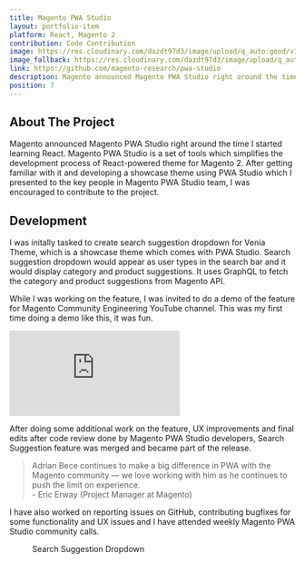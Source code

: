 ```yaml
---
title: Magento PWA Studio
layout: portfolio-item
platform: React, Magento 2
contribution: Code Contribution
image: https://res.cloudinary.com/dazdt97d3/image/upload/q_auto:good/v1546803150/work/pwa-studio-1.webp
image_fallback: https://res.cloudinary.com/dazdt97d3/image/upload/q_auto:good/v1546803150/work/pwa-studio-1.jpg
link: https://github.com/magento-research/pwa-studio
description: Magento announced Magento PWA Studio right around the time I started learning React. Magento PWA Studio is a set of tools which simplifies the development process of React-powered theme for Magento 2. After getting familiar with it and developing a showcase theme using PWA Studio which I presented to the key people in Magento PWA Studio team, I was encouraged to contribute to the project.
position: 7
---
```


<article class="block block--text">

<div class="project__headingWrapper">
<h2 class="title--secondary project__heading">About The Project</h2>
</div>

<p>Magento announced Magento PWA Studio right around the time I started learning React. Magento PWA Studio is a set of tools which simplifies the development process of React-powered theme for Magento 2. After getting familiar with it and developing a showcase theme using PWA Studio which I presented to the key people in Magento PWA Studio team, I was encouraged to contribute to the project.</p>

</article>

<article class="block block--text">

<div class="project__headingWrapper">
<h2 class="title--secondary project__heading">Development</h2>
</div>

<p>I was initally tasked to create search suggestion dropdown for Venia Theme, which is a showcase theme which comes with PWA Studio. Search suggestion dropdown would appear as user types in the search bar and it would display category and product suggestions. It uses GraphQL to fetch the category and product suggestions from Magento API.</p>
<p>
While I was working on the feature, I was invited to do a demo of the feature for Magento Community Engineering YouTube channel. This was my first time doing a demo like this, it was fun.
</p>
</article>

<article class="block block--image">
<div class="video">
<div class="icon icon__video image--placeholder"></div>
<iframe loading="lazy" class="video__content lazyload" 
src="https://www.youtube-nocookie.com/embed/G3S5Evyo5lg" frameborder="0" allow="accelerometer; autoplay; encrypted-media; gyroscope; picture-in-picture" allowfullscreen></iframe>
</div>
</article>

<article class="block block--text">
<p>After doing some additional work on the feature, UX improvements and final edits after code review done by Magento PWA Studio developers, Search Suggestion feature was merged and became part of the release.</p></article>

<blockquote class="blockquote--default blockquote block">
<div class="blockquote__wrapper">
<div class="blockquote__text blockquote__text--default">Adrian Bece continues to make a big difference in PWA with the Magento community — we love working with him as he continues to push the limit on experience.</div>
<div class="blockquote__author blockquote__author--default">- Eric Erway (Project Manager at Magento)</div>
</div>
</blockquote>

<article class="block block--text">
<p>I have also worked on reporting issues on GitHub, contributing bugfixes for some functionality and UX issues and I have attended weekly Magento PWA Studio community calls.</p>
</article>

<article class="block block--image">
<figure class="imageContainer">
<div class="image--default imageContainer image--1024x643">
<div class="icon icon__image image--placeholder"></div>
</div>
        <picture>
            <source data-srcset="https://res.cloudinary.com/dazdt97d3/image/upload/q_auto:good/v1546803150/work/pwa-studio-2.webp" type="image/webp" />
            <source data-srcset="https://res.cloudinary.com/dazdt97d3/image/upload/q_auto:good/v1546803150/work/pwa-studio-2.jpg" />
            <img
                loading="lazy"
                class="image--lazyLoaded lazyload"
                src="https://res.cloudinary.com/dazdt97d3/image/upload/q_auto:low/v1546683551/devstar/placeholder.png"
                data-src="https://res.cloudinary.com/dazdt97d3/image/upload/q_auto:good/v1546803150/work/pwa-studio-2.jpg"
                alt=""
            />
        </picture>
<figcaption>Search Suggestion Dropdown</figcaption>
</figure>
</article>
